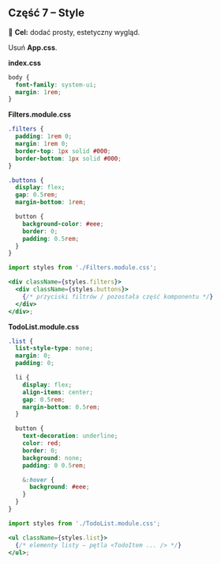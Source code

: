 ## Część 7 – Style

🎯 **Cel:** dodać prosty, estetyczny wygląd.

Usuń **App.css**.

**index.css**

```css
body {
  font-family: system-ui;
  margin: 1rem;
}
```

**Filters.module.css**

```css
.filters {
  padding: 1rem 0;
  margin: 1rem 0;
  border-top: 1px solid #000;
  border-bottom: 1px solid #000;
}

.buttons {
  display: flex;
  gap: 0.5rem;
  margin-bottom: 1rem;

  button {
    background-color: #eee;
    border: 0;
    padding: 0.5rem;
  }
}
```

```jsx
import styles from './Filters.module.css';

<div className={styles.filters}>
  <div className={styles.buttons}>
    {/* przyciski filtrów / pozostała część komponentu */}
  </div>
</div>;
```

**TodoList.module.css**

```css
.list {
  list-style-type: none;
  margin: 0;
  padding: 0;

  li {
    display: flex;
    align-items: center;
    gap: 0.5rem;
    margin-bottom: 0.5rem;
  }

  button {
    text-decoration: underline;
    color: red;
    border: 0;
    background: none;
    padding: 0 0.5rem;

    &:hover {
      background: #eee;
    }
  }
}
```

```jsx
import styles from './TodoList.module.css';

<ul className={styles.list}>
  {/* elementy listy – pętla <TodoItem ... /> */}
</ul>;
```
